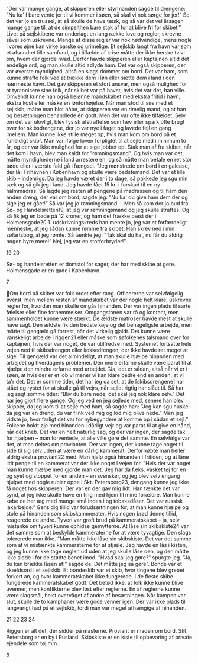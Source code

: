 
”Der var mange gange, at skipperen eller styrmanden sagde til drengene: ”Nu ka' I bare vente jer til vi kommer i søen,
så skal vi nok sørge for jer!” Se det var jo en trussel, at så skulle de have tæsk, og så var det vel årsagen mange gange
til, at de simpelthen bare stak af for at blive fri for skibet.”
Livet på sejlskibene var underlagt en lang række love og regler, skrevne
såvel som uskrevne. Mange af disse regler var nok nødvendige, mens
nogle i vores øjne kan virke barske og urimelige. Et sejlskib langt fra
havn var som et afsondret lille samfund, og i tilfælde af krise måtte der
ikke herske tvivl om, hvem der gjorde hvad. Derfor havde skipperen eller
kaptajnen altid det endelige ord, og man skulle altid adlyde ham. Det var
også skipperen, der var øverste myndighed, altså en slags dommer om
bord. Det var ham, som kunne straffe folk ved at trække dem i løn eller
sætte dem i land i den nærmeste havn. Det gav skipperen et stort ansvar,
men også mulighed for at tyrannisere sine folk, når skibet var på havet,
hvis det var det, han ville. Omvendt kunne han også belønne mandskabet
med ekstra fritid i havn, ekstra kost eller måske en lønforhøjelse.
Når man stod til søs med et sejlskib, måtte man blot håbe, at skipperen
var en rimelig mand, og at han og besætningen behandlede én godt. Men
det var ofte ikke tilfældet. Selv om det var ulovligt, blev fysisk
afstraffelse som tæv eller spark ofte brugt over for skibsdrengene, der jo
var nye i faget og lavede fejl en gang imellem. Man kunne ikke stille
meget op, hvis man kom om bord på et ”uheldigt skib”. Man var ifølge
loven forpligtet til at sejle med i minimum to år, og der var ikke
mulighed for at sige jobbet op. Stak man af fra skibet, når det kom i
havn, blev man kaldt for ”rømningsmand”. Og hvis man var det, måtte
myndighederne i land arrestere en, og så måtte man betale en ret stor bøde eller i værste fald gå i fængsel.
”Jeg mønstrede om bord i en galease, der lå i Frihavnen i København og skulle være bedstemand. Det var et lille skib –
indenrigs. Da jeg havde været der i to dage, så pakkede jeg sgu min sæk og så gik jeg i land. Jeg havde fået 15 kr. i
forskud til en ny halmmadras. Så lagde jeg resten af pengene på madrassen og til ham den anden dreng, der var om
bord, sagde jeg: ”Nu ka' du give ham dem der og sige jeg er gået!” Så var jeg jo rømningsmand. – Men så kom der jo
bud fra Sø- og Handelsretten19, at jeg var rømningsmand og jeg skulle straffes. Og så fik jeg en bøde på 12 kroner, og
ham det frække bæst der i Holmensgade20 1. udskrivningskreds han mente jo, jeg var et forfærdeligt menneske, at jeg
sådan kunne rømme fra skibet. Han skrev ned i min søfartsbog, at jeg rømte. Så tænkte jeg: ”Tak skal du ha', nu får du
aldrig nogen hyre mere!” Nej, jeg var en storforbryder!”.

19
20

Sø- og handelsretten er domstol for sager, der har med skibe at gøre.
Holmensgade er en gade i København.

7

Om bord på skibet var folk ordet efter rang.
Officererne var selvfølgelig øverst, men mellem resten
af mandskabet var der nogle helt klare, uskrevne
regler for, hvordan man skulle omgås hinanden. Der
var ingen plads til sarte følelser eller fine
fornemmelser. Omgangstonen var rå og kontant, men
sammenholdet kunne være stærkt.
De ældste matroser havde mest at skulle have sagt.
Den ældste fik den bedste køje og det behageligste
arbejde, men måtte til gengæld gå forrest, når det
virkelig gjaldt. Det kunne være vanskeligt arbejde i
riggen21 eller måske som søfolkenes talsmand over for
kaptajnen, hvis der var noget, de var utilfredse med.
Systemet fortsatte hele vejen ned til skibsdrengen eller
kokkedrengen, der ikke havde ret meget at sige. Til gengæld var det almindeligt, at man skulle hjælpe hinanden med
arbejdet og hverdagens problemer. Den mere erfarne skulle være parat til at hjælpe den mindre erfarne med arbejdet.
”Ja, det er sådan, altså når vi er i søen, at hvis der er et job vi mener vi kan klare bedre end en anden, at vi ta'r det. Det
er somme tider, det har jeg da set, at de [skibsdrengene] har stået og rystet for at skulle gå til vejrs, når sejlet rigtig har
slået til. Så har jeg sagt somme tider: ”Bliv du bare nede, det skal jeg nok klare selv.” Det har jeg gjort flere gange. Og
jeg ved en jeg sejlede med, senere han blev skipper, da jeg kom til at sejle med ham, så sagde han: ”Jeg kan sgu huske
da jeg var en dreng, du var flink ved mig og lod mig blive nede.” Men jeg vidste jo, hvor farligt det var for nybegyndere
at komme op i sådan et sejl.”
Folkene holdt øje med hinanden i dårligt vejr og var parat til at give en hånd, når det kneb. Det var en helt naturlig sag,
og der var ingen, der sagde tak for hjælpen – man forventede, at alle ville gøre det samme. En selvfølge var det, at man
deltes om provianten. Der var ingen, der kunne tage noget til side til sig selv uden at være en dårlig kammerat. Derfor
købte man heller aldrig ekstra proviant22 med. Man hjalp også hinanden i fritiden, og at låne lidt penge til en kammerat
var der ikke noget i vejen for.
”Hvis der var noget man kunne hjælpe med gjorde man det. Jeg har da f.eks. vasket tøj for en og syet og stoppet for en
anden – en svensker, og jeg blev selv engang hjulpet med nogle rubler oppe i Skt. Petersborg23, dengang kunne jeg ikke
få noget hos skipperen. Der var en der gav mig lidt. Han tænkte det var synd, at jeg ikke skulle have en ting med hjem
til mine forældre. Man kunne købe de her æg med mange små inden i og tobaksdåser. Det var russisk lakarbejde.”
Gensidig tillid var forudsætningen for, at man kunne hjælpe og stole på hinanden som skibskammerater. Hvis nogen
brød denne tillid, reagerede de andre. Tyveri var groft brud på kammeratskabet – ja, selv mistanke om tyveri kunne
ophidse gemytterne. At låse sin skibskiste24 var det samme som at beskylde kammeraterne for at være tyvagtige. Den
slags tolererede man ikke.
”Man måtte ikke låse sin skibskiste. Det var det samme som at vi mistænkte kammeraterne for at stjæle. Jeg havde en
lås i kisten, og jeg kunne ikke tage nøglen ud uden at jeg skulle låse den, og den måtte ikke sidde i for de stødte benet
imod. ”Hvad skal jeg gøre?” spurgte jeg. ”Ja, du kan brække låsen af!” sagde de. Det måtte jeg så gøre”.
Bonde var et skældsord i et sejlskib. Et bondeskib var et skib, hvor tingene blev grebet forkert an, og hvor
kammeratskabet ikke fungerede. I de fleste skibe fungerede kammeratskabet godt. Det betød ikke, at folk ikke kunne
blive uvenner, men konflikterne blev løst efter reglerne. En af reglerne kunne være slagsmål, helst overvåget af andre af
besætningen. Når kampen var slut, skulle de to kamphaner være gode venner igen. Der var ikke plads til langvarigt had
på et sejlskib, fordi man var meget afhængige af hinanden.

21
22
23
24

Riggen er alt det, der sidder på masterne.
Proviant er maden om bord.
Skt. Petersborg er en by i Rusland.
Skibskiste er en kiste til opbevaring af private ejendele som tøj mm.

8


